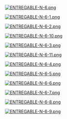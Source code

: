 [![ENTREGABLE-N-6.png](https://i.postimg.cc/L6rgtMWW/ENTREGABLE-N-6.png)](https://postimg.cc/Whw4VxTm)
<dv>

[![ENTREGABLE-N-6-1.png](https://i.postimg.cc/cJcKGtJq/ENTREGABLE-N-6-1.png)](https://postimg.cc/DW8fqZs5)
<dv>

[![ENTREGABLE-N-6-2.png](https://i.postimg.cc/C1LRhMZR/ENTREGABLE-N-6-2.png)](https://postimg.cc/8F9pwSmG)
<dv>

[![ENTREGABLE-N-6-10.png](https://i.postimg.cc/C1hp9zRQ/ENTREGABLE-N-6-10.png)](https://postimg.cc/3ycqvrCX)
<dv>

[![ENTREGABLE-N-6-3.png](https://i.postimg.cc/ZnXnxrwN/ENTREGABLE-N-6-3.png)](https://postimg.cc/D4d72bkf)
<dv>

[![ENTREGABLE-N-6-11.png](https://i.postimg.cc/2yLctD7t/ENTREGABLE-N-6-11.png)](https://postimg.cc/CnYsZ9tC)
<dv>

[![ENTREGABLE-N-6-4.png](https://i.postimg.cc/cLSwqScn/ENTREGABLE-N-6-4.png)](https://postimg.cc/crFrYP2x)
<dv>


[![ENTREGABLE-N-6-5.png](https://i.postimg.cc/BnBD4Vhw/ENTREGABLE-N-6-5.png)](https://postimg.cc/Wdtt7XcM)
<dv>

[![ENTREGABLE-N-6-6.png](https://i.postimg.cc/7LPz6ndP/ENTREGABLE-N-6-6.png)](https://postimg.cc/ZWgnspJX)
<dv>


[![ENTREGABLE-N-6-7.png](https://i.postimg.cc/SKZMzzb6/ENTREGABLE-N-6-7.png)](https://postimg.cc/sBhXkxXx)
<dv>


[![ENTREGABLE-N-6-8.png](https://i.postimg.cc/xdS2ysnY/ENTREGABLE-N-6-8.png)](https://postimg.cc/hXM6K1X3)
<dv>


[![ENTREGABLE-N-6-9.png](https://i.postimg.cc/d0mKW8VC/ENTREGABLE-N-6-9.png)](https://postimg.cc/3yR6N0pr)

